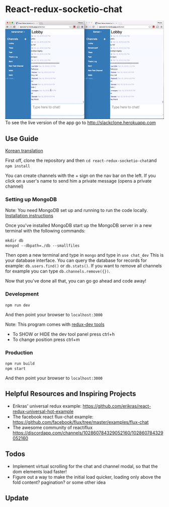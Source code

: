 # React-redux-socketio-chat

![alt tag](ReadmeVideo.gif)
To see the live version of the app go to http://slackclone.herokuapp.com

## Use Guide

[Korean translation](/README_KOR.md)

First off, clone the repository and then `cd react-redux-socketio-chat`and `npm install`

You can create channels with the + sign on the nav bar on the left.
If you click on a user's name to send him a private message (opens a private channel)

### Setting up MongoDB

Note: You need MongoDB set up and running to run the code locally. [Installation instructions](https://docs.mongodb.org/manual/installation/)

Once you've installed MongoDB start up the MongoDB server in a new terminal with the following commands:

```
mkdir db
mongod --dbpath=./db --smallfiles
```

Then open a new terminal and type in `mongo` and type in `use chat_dev`
This is your database interface.  You can query the database for records for example: `db.users.find()` or `db.stats()`.  If you want to remove all channels for example you can type `db.channels.remove({})`.

Now that you've done all that, you can go go ahead and code away!

### Development

```
npm run dev
```
And then point your browser to `localhost:3000`

Note:
This program comes with [redux-dev tools](https://github.com/gaearon/redux-devtools)
* To SHOW or HIDE the dev tool panel press ctrl+h
* To change position press ctrl+m

### Production

```
npm run build
npm start
```
And then point your browser to `localhost:3000`

## Helpful Resources and Inspiring Projects

* Erikras' universal redux example: https://github.com/erikras/react-redux-universal-hot-example
* The facebook react flux-chat example: https://github.com/facebook/flux/tree/master/examples/flux-chat
* The awesome community of reactiflux https://discordapp.com/channels/102860784329052160/102860784329052160

## Todos
* Implement virtual scrolling for the chat and channel modal, so that the dom elements load faster!
* Figure out a way to make the initial load quicker, loading only above the fold content? pagination? or some other idea

## Update
